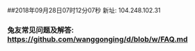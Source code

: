 ##2018年09月28日07时12分07秒 新址: 104.248.102.31
### 兔友常见问题及解答: https://github.com/wanggonging/d/blob/w/FAQ.md

